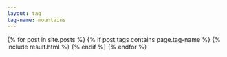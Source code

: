 ```yaml
---
layout: tag
tag-name: mountains
---
```

{% for post in site.posts %}
{% if post.tags contains page.tag-name %}
{% include result.html %}
{% endif %}
{% endfor %}
